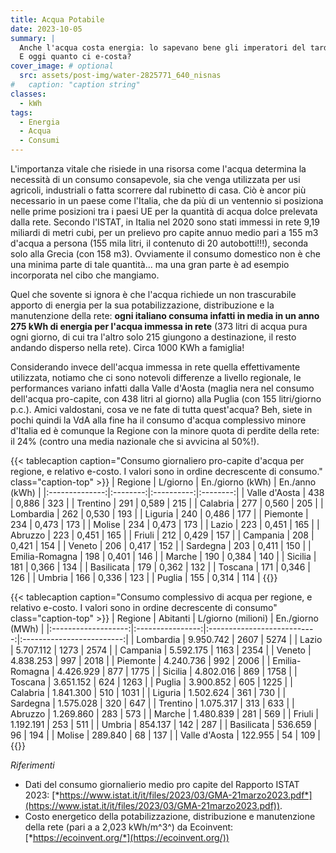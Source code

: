 ```yaml
---
title: Acqua Potabile
date: 2023-10-05
summary: | 
  Anche l'acqua costa energia: lo sapevano bene gli imperatori del tardo impero romano che impiegavano numerosissimi schiavi per trasportare anfore piene d'acqua per le loro ville dotate di acqua "corrente".  
  E oggi quanto ci e-costa?
cover_image: # optional
  src: assets/post-img/water-2825771_640_nisnas
#   caption: "caption string"
classes:
  - kWh
tags:
  - Energia
  - Acqua
  - Consumi
---
```


L'importanza vitale che risiede in una risorsa come l'acqua determina la necessità di un consumo consapevole, sia che venga utilizzata per usi agricoli, industriali o fatta scorrere dal rubinetto di casa. Ciò è ancor più necessario in un paese come l'Italia, che da più di un ventennio si posiziona nelle prime posizioni tra i paesi UE per la quantità di acqua dolce prelevata dalla rete. Secondo l'ISTAT, in Italia nel 2020 sono stati immessi in rete 9,19 miliardi di metri cubi, per un prelievo pro capite annuo medio pari a 155 m3 d'acqua a persona (155 mila litri, il contenuto di 20 autobotti!!!), seconda solo alla Grecia (con 158 m3). Ovviamente il consumo domestico non è che una minima parte di tale quantità... ma una gran parte è ad esempio incorporata nel cibo che mangiamo.

Quel che sovente si ignora è che l'acqua richiede un non trascurabile apporto di energia per la sua potabilizzazione, distribuzione e la manutenzione della rete: **ogni italiano consuma infatti in media in un anno 275 kWh di energia per l'acqua immessa in rete** (373 litri di acqua pura ogni giorno, di cui tra l'altro solo 215 giungono a destinazione, il resto andando disperso nella rete). Circa 1000 KWh a famiglia!

Considerando invece dell'acqua immessa in rete quella effettivamente utilizzata, notiamo che ci sono notevoli differenze a livello regionale, le performances variano infatti dalla Valle d'Aosta (maglia nera nel consumo dell'acqua pro-capite, con 438 litri al giorno) alla Puglia (con 155 litri/giorno p.c.). Amici valdostani, cosa ve ne fate di tutta quest'acqua? Beh, siete in pochi quindi la VdA alla fine ha il consumo d'acqua complessivo minore d'Italia ed è comunque la Regione con la minore quota di perdite della rete: il 24% (contro una media nazionale che si avvicina al 50%!).

{{< tablecaption caption="Consumo giornaliero pro-capite d'acqua per regione, e relativo e-costo. I valori sono in ordine decrescente di consumo." class="caption-top" >}}
|     Regione    | L/giorno | En./giorno (kWh) | En./anno (kWh) |
|:--------------:|:--------:|:----------:|:--------:|
|   Valle d'Aosta   |   438                        |   0,886       |   323       |
|   Trentino        |   291                        |   0,589       |   215       |
|   Calabria        |   277                        |   0,560       |   205       |
|   Lombardia       |   262                        |   0,530       |   193       |
|   Liguria         |   240                        |   0,486       |   177       |
|   Piemonte        |   234                        |   0,473       |   173       |
|   Molise          |   234                        |   0,473       |   173       |
|   Lazio           |   223                        |   0,451       |   165       |
|   Abruzzo         |   223                        |   0,451       |   165       |
|   Friuli          |   212                        |   0,429       |   157       |
|   Campania        |   208                        |   0,421       |   154       |
|   Veneto          |   206                        |   0,417       |   152       |
|   Sardegna        |   203                        |   0,411       |   150       |
|   Emilia-Romagna  |   198                        |   0,401       |   146       |
|   Marche          |   190                        |   0,384       |   140       |
|   Sicilia         |   181                        |   0,366       |   134       |
|   Basilicata      |   179                        |   0,362       |   132       |
|   Toscana         |   171                        |   0,346       |   126       |
|   Umbria          |   166                        |   0,336       |   123       |
|   Puglia          |   155                        |   0,314       |   114       |
{{</tablecaption>}}

{{< tablecaption caption="Consumo complessivo di acqua per regione, e relativo e-costo. I valori sono in ordine decrescente di consumo" class="caption-top" >}}
|  Regione          |   Abitanti  |   L/giorno (milioni)  |   En./giorno (MWh)  |
|:-------------------:|:----------------:|:---------------------------:|:-------------------------:|
|   Lombardia       |   9.950.742    |   2607                    |   5274                  |
|   Lazio           |   5.707.112    |   1273                    |   2574                  |
|   Campania        |   5.592.175    |   1163                    |   2354                  |
|   Veneto          |   4.838.253    |   997                     |   2018                  |
|   Piemonte        |   4.240.736    |   992                     |   2006                  |
|   Emilia-Romagna  |   4.426.929    |   877                     |   1775                  |
|   Sicilia         |   4.802.016    |   869                     |   1758                  |
|   Toscana         |   3.651.152    |   624                     |   1263                  |
|   Puglia          |   3.900.852    |   605                     |   1225                  |
|   Calabria        |   1.841.300    |   510                     |   1031                  |
|   Liguria         |   1.502.624    |   361                     |   730                   |
|   Sardegna        |   1.575.028    |   320                     |   647                   |
|   Trentino        |   1.075.317    |   313                     |   633                   |
|   Abruzzo         |   1.269.860    |   283                     |   573                   |
|   Marche          |   1.480.839    |   281                     |   569                   |
|   Friuli          |   1.192.191    |   253                     |   511                   |
|   Umbria          |   854.137      |   142                     |   287                   |
|   Basilicata      |   536.659      |   96                      |   194                   |
|   Molise          |   289.840      |   68                      |   137                   |
|   Valle d'Aosta   |   122.955      |   54                      |   109                   |
{{</tablecaption>}}

*Riferimenti*

- Dati del consumo giornalierio medio pro capite del Rapporto ISTAT 2023: [*https://www.istat.it/it/files/2023/03/GMA-21marzo2023.pdf*](https://www.istat.it/it/files/2023/03/GMA-21marzo2023.pdf)).
- Costo energetico della potabilizzazione, distribuzione e manutenzione della rete (pari a a 2,023 kWh/m^3^) da Ecoinvent: [*https://ecoinvent.org/*](https://ecoinvent.org/))


<!--
  created 2023-10-05 13:26:12.809237 +0200 CEST m=+0.052868959
-->